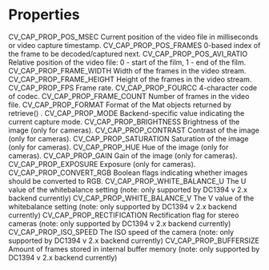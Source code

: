 # Properties

CV_CAP_PROP_POS_MSEC Current position of the video file in milliseconds or video capture timestamp.
CV_CAP_PROP_POS_FRAMES 0-based index of the frame to be decoded/captured next.
CV_CAP_PROP_POS_AVI_RATIO Relative position of the video file: 0 - start of the film, 1 - end of the film.
CV_CAP_PROP_FRAME_WIDTH Width of the frames in the video stream.
CV_CAP_PROP_FRAME_HEIGHT Height of the frames in the video stream.
CV_CAP_PROP_FPS Frame rate.
CV_CAP_PROP_FOURCC 4-character code of codec.
CV_CAP_PROP_FRAME_COUNT Number of frames in the video file.
CV_CAP_PROP_FORMAT Format of the Mat objects returned by retrieve() .
CV_CAP_PROP_MODE Backend-specific value indicating the current capture mode.
CV_CAP_PROP_BRIGHTNESS Brightness of the image (only for cameras).
CV_CAP_PROP_CONTRAST Contrast of the image (only for cameras).
CV_CAP_PROP_SATURATION Saturation of the image (only for cameras).
CV_CAP_PROP_HUE Hue of the image (only for cameras).
CV_CAP_PROP_GAIN Gain of the image (only for cameras).
CV_CAP_PROP_EXPOSURE Exposure (only for cameras).
CV_CAP_PROP_CONVERT_RGB Boolean flags indicating whether images should be converted to RGB.
CV_CAP_PROP_WHITE_BALANCE_U The U value of the whitebalance setting (note: only supported by DC1394 v 2.x backend currently)
CV_CAP_PROP_WHITE_BALANCE_V The V value of the whitebalance setting (note: only supported by DC1394 v 2.x backend currently)
CV_CAP_PROP_RECTIFICATION Rectification flag for stereo cameras (note: only supported by DC1394 v 2.x backend currently)
CV_CAP_PROP_ISO_SPEED The ISO speed of the camera (note: only supported by DC1394 v 2.x backend currently)
CV_CAP_PROP_BUFFERSIZE Amount of frames stored in internal buffer memory (note: only supported by DC1394 v 2.x backend currently)
